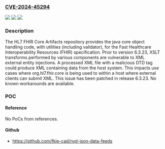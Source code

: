 ### [CVE-2024-45294](https://cve.mitre.org/cgi-bin/cvename.cgi?name=CVE-2024-45294)
![](https://img.shields.io/static/v1?label=Product&message=org.hl7.fhir.core&color=blue)
![](https://img.shields.io/static/v1?label=Version&message=%3D%20%3C%206.3.23%20&color=brighgreen)
![](https://img.shields.io/static/v1?label=Vulnerability&message=CWE-611%3A%20Improper%20Restriction%20of%20XML%20External%20Entity%20Reference&color=brighgreen)

### Description

The HL7 FHIR Core Artifacts repository provides the java core object handling code, with utilities (including validator), for the Fast Healthcare Interoperability Resources (FHIR) specification. Prior to version 6.3.23, XSLT transforms performed by various components are vulnerable to XML external entity injections. A processed XML file with a malicious DTD tag could produce XML containing data from the host system. This impacts use cases where org.hl7.fhir.core is being used to within a host where external clients can submit XML. This issue has been patched in release 6.3.23. No known workarounds are available.

### POC

#### Reference
No PoCs from references.

#### Github
- https://github.com/fkie-cad/nvd-json-data-feeds


